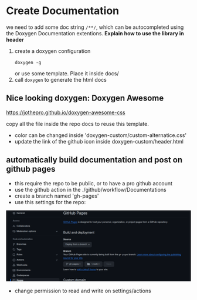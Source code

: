 # Create Documentation 

we need to add some doc string ``` /**/ ```, which can be autocompleted
using the Doxygen Documentation extentions. 
**Explain how to use the library in header**

1. create a doxygen configuration
    ```shell
    doxygen -g
    ```
    or use some template. Place it inside docs/
2. call ``` doxygen ``` to generate the html docs

## Nice looking doxygen: Doxygen Awesome
https://jothepro.github.io/doxygen-awesome-css

copy all the file inside the repo docs to reuse this template.
- color can be changed inside 'doxygen-custom/custom-alternatice.css'
- update the link of the github icon inside doxygen-custom/header.html

## automatically build documentation and post on github pages

- this require the repo to be public, or to have a pro github account
- use the github action in the ./github/workflow/Documentations
- create a branch named 'gh-pages'
- use this settings for the repo:

![settings repo pages](docs/img/repo_settings.png)

- change permission to read and write on settings/actions 
